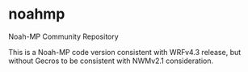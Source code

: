 # noahmp
Noah-MP Community Repository

This is a Noah-MP code version consistent with WRFv4.3 release, but without Gecros to be consistent with NWMv2.1 consideration.
